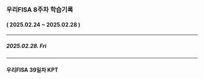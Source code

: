 ### 우리FISA 8주차 학습기록
#### ( 2025.02.24 ~ 2025.02.28 )
***
##### 2025.02.28. Fri




***
#### 우리FISA 39일차 KPT